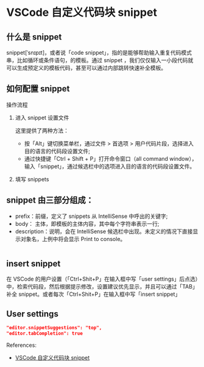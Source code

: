 # VSCode 自定义代码块 snippet

## 什么是 snippet

snippet[ˈsnɪpɪt]，或者说「code snippet」，指的是能够帮助输入重复代码模式串，比如循环或条件语句，的模板。通过 snippet ，我们仅仅输入一小段代码就可以生成预定义的模板代码，甚至可以通过内部跳转快速补全模板。

## 如何配置 snippet

操作流程

1.  进入 snippet 设置文件

    这里提供了两种方法：

    - 按「Alt」键切换菜单栏，通过文件 > 首选项 > 用户代码片段，选择进入目的语言的代码段设置文件;
    - 通过快捷键「Ctrl + Shift + P」打开命令窗口（all command window），输入「snippet」，通过候选栏中的选项进入目的语言的代码段设置文件。

1.  填写 snippets

## snippet 由三部分组成：

- prefix：前缀，定义了 snippets 从 IntelliSense 中呼出的关键字;
- body： 主体，即模板的主体内容，其中每个字符串表示一行;
- description：说明，会在 IntelliSense 候选栏中出现。未定义的情况下直接显示对象名，上例中将会显示 Print to console。

```javascript
```

## insert snippet

在 VSCode 的用户设置（「Ctrl+Shit+P」在输入框中写「user settings」后点选）中，检索代码段，然后根据提示修改，设置建议优先显示，并且可以通过「TAB」补全 snippet。或者每次「Ctrl+Shit+P」在输入框中写「insert snippet」

## User settings

```json
"editor.snippetSuggestions": "top",
"editor.tabCompletion": true
```

References:

- [VSCode 自定义代码块 snippet](http://elickzhao.github.io/2017/05/VSCode%20%E8%87%AA%E5%AE%9A%E4%B9%89%E4%BB%A3%E7%A0%81%E5%9D%97%20%20snippet/)
